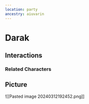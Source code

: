 ```yaml
---
location: party
ancestry: aiuvarin
---
```


# Darak

## Interactions


### Related Characters

## Picture
![[Pasted image 20240312192452.png]]
